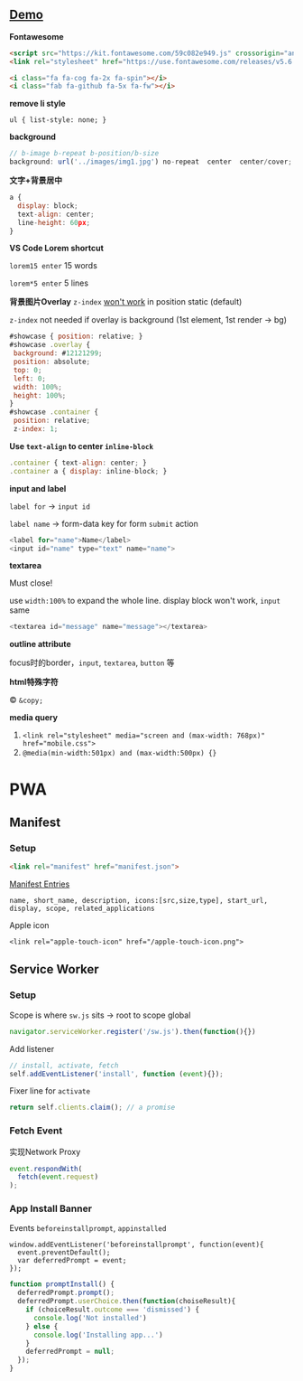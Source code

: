 ## [Demo](https://bobbyliu117.github.io/css-t1/)

**Fontawesome**
```html
<script src="https://kit.fontawesome.com/59c082e949.js" crossorigin="anonymous"></script>
<link rel="stylesheet" href="https://use.fontawesome.com/releases/v5.6.1/css/all.css" integrity="sha384-gfdkjb5BdAXd+lj+gudLWI+BXq4IuLW5IT+brZEZsLFm++aCMlF1V92rMkPaX4PP" crossorigin="anonymous">

<i class="fa fa-cog fa-2x fa-spin"></i>
<i class="fab fa-github fa-5x fa-fw"></i>
```

**remove li style**

`ul { list-style: none; }`

**background**
```js
// b-image b-repeat b-position/b-size
background: url('../images/img1.jpg') no-repeat  center  center/cover;
```

**文字+背景居中**
```js
a {
  display: block;
  text-align: center;
  line-height: 60px;
}
```

**VS Code Lorem shortcut**

`lorem15 enter` 15 words

`lorem*5 enter` 5 lines

 **背景图片Overlay**
 `z-index` [won't work](https://stackoverflow.com/a/9191845) in position static (default)

 `z-index` not needed if overlay is background (1st element, 1st render -> bg)
 ```js
 #showcase { position: relative; }
 #showcase .overlay {
  background: #12121299;
  position: absolute;
  top: 0;
  left: 0;
  width: 100%;
  height: 100%;
}
#showcase .container {
  position: relative;
  z-index: 1;
```

**Use `text-align` to center `inline-block`**
```js
.container { text-align: center; }
.container a { display: inline-block; }
```

**input and label**

`label for` -> `input id`

`label name` -> form-data key for form `submit` action
```js
<label for="name">Name</label>
<input id="name" type="text" name="name">
```

**textarea**

Must close!

use `width:100%` to expand the whole line. display block won't work, `input` same
```js
<textarea id="message" name="message"></textarea>
```

**outline attribute**

focus时的border，`input`, `textarea`, `button` 等

**html特殊字符**

© `&copy;`

**media query**
1. `<link rel="stylesheet" media="screen and (max-width: 768px)" href="mobile.css">`
2. `@media(min-width:501px) and (max-width:500px) {}`

# PWA

## Manifest

### Setup

```html
<link rel="manifest" href="manifest.json">
```
[Manifest Entries](https://developer.mozilla.org/en-US/docs/Web/Manifest)

```
name, short_name, description, icons:[src,size,type], start_url, display, scope, related_applications
```
Apple icon
```
<link rel="apple-touch-icon" href="/apple-touch-icon.png">
```

## Service Worker

### Setup
Scope is where `sw.js` sits -> root to scope global
```js
navigator.serviceWorker.register('/sw.js').then(function(){})
```
Add listener
```js
// install, activate, fetch
self.addEventListener('install', function (event){});
```
Fixer line for `activate`
```js
return self.clients.claim(); // a promise
```

### Fetch Event

实现Network Proxy
```js
event.respondWith(
  fetch(event.request)
);
```

### App Install Banner
Events `beforeinstallprompt`, `appinstalled`
```
window.addEventListener('beforeinstallprompt', function(event){
  event.preventDefault();
  var deferredPrompt = event;
});
```

```js
function promptInstall() {
  deferredPrompt.prompt();
  deferredPrompt.userChoice.then(function(choiseResult){
    if (choiceResult.outcome === 'dismissed') {
      console.log('Not installed')
    } else {
      console.log('Installing app...')
    }
    deferredPrompt = null;
  });
}
```

